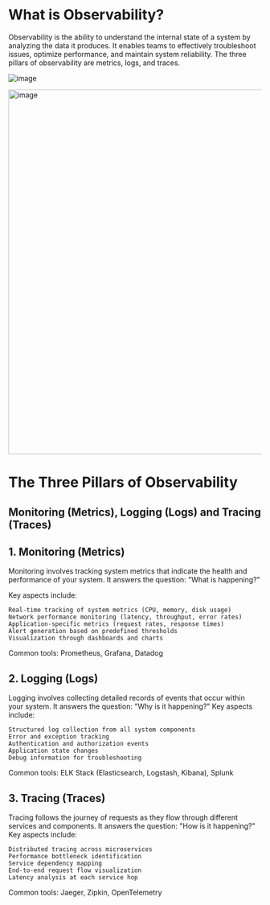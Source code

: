 # What is Observability?

Observability is the ability to understand the internal state of a system by analyzing the data it produces. It enables teams to effectively troubleshoot issues, optimize performance, and maintain system reliability. The three pillars of observability are metrics, logs, and traces.

![image](https://github.com/user-attachments/assets/583a376e-c29e-44ff-8337-27b7a8cf36ce)

<img width="725" alt="image" src="https://github.com/user-attachments/assets/8b0b7dbe-ced2-47f0-950c-58e63070a0de" />

# The Three Pillars of Observability 
##  Monitoring (Metrics), Logging (Logs) and Tracing (Traces) 

## 1. Monitoring (Metrics)
Monitoring involves tracking system metrics that indicate the health and performance of your system. It answers the question: "What is happening?"

Key aspects include:
```
Real-time tracking of system metrics (CPU, memory, disk usage)
Network performance monitoring (latency, throughput, error rates)
Application-specific metrics (request rates, response times)
Alert generation based on predefined thresholds
Visualization through dashboards and charts
```
Common tools: Prometheus, Grafana, Datadog

## 2. Logging (Logs)
Logging involves collecting detailed records of events that occur within your system. It answers the question: "Why is it happening?"
Key aspects include:
```
Structured log collection from all system components
Error and exception tracking
Authentication and authorization events
Application state changes
Debug information for troubleshooting
```
Common tools: ELK Stack (Elasticsearch, Logstash, Kibana), Splunk

## 3. Tracing (Traces)
Tracing follows the journey of requests as they flow through different services and components. It answers the question: "How is it happening?"
Key aspects include:
```
Distributed tracing across microservices
Performance bottleneck identification
Service dependency mapping
End-to-end request flow visualization
Latency analysis at each service hop
```
Common tools: Jaeger, Zipkin, OpenTelemetry
